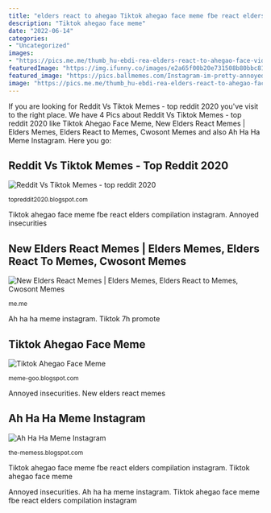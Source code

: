 ```yaml
---
title: "elders react to ahegao Tiktok ahegao face meme fbe react elders compilation instagram"
description: "Tiktok ahegao face meme"
date: "2022-06-14"
categories:
- "Uncategorized"
images:
- "https://pics.me.me/thumb_hu-ebdi-rea-elders-react-to-ahegao-face-videos-tiktok-48447172.png"
featuredImage: "https://img.ifunny.co/images/e2a65f00b20e731508b80bbc81f473a9b9bdd224bbfcfd7295d22b126d79f51f_3.jpg"
featured_image: "https://pics.ballmemes.com/Instagram-im-pretty-annoyed-now-d70e57.png"
image: "https://pics.me.me/thumb_hu-ebdi-rea-elders-react-to-ahegao-face-videos-tiktok-48447172.png"
---
```


If you are looking for Reddit Vs Tiktok Memes - top reddit 2020 you've visit to the right place. We have 4 Pics about Reddit Vs Tiktok Memes - top reddit 2020 like Tiktok Ahegao Face Meme, New Elders React Memes | Elders Memes, Elders React to Memes, Cwosont Memes and also Ah Ha Ha Meme Instagram. Here you go:

## Reddit Vs Tiktok Memes - Top Reddit 2020

![Reddit Vs Tiktok Memes - top reddit 2020](https://pics.conservativememes.com/r-dank-meme-u-fidel-castro-13-7h-india-should-now-promote-reddit-tiktok-has-47361233.png "Tiktok ahegao face meme fbe react elders compilation instagram")

<small>topreddit2020.blogspot.com</small>

Tiktok ahegao face meme fbe react elders compilation instagram. Annoyed insecurities

## New Elders React Memes | Elders Memes, Elders React To Memes, Cwosont Memes

![New Elders React Memes | Elders Memes, Elders React to Memes, Cwosont Memes](https://pics.me.me/thumb_hu-ebdi-rea-elders-react-to-ahegao-face-videos-tiktok-48447172.png "Tiktok 7h promote")

<small>me.me</small>

Ah ha ha meme instagram. Tiktok 7h promote

## Tiktok Ahegao Face Meme

![Tiktok Ahegao Face Meme](https://img.ifunny.co/images/e2a65f00b20e731508b80bbc81f473a9b9bdd224bbfcfd7295d22b126d79f51f_3.jpg "New elders react memes")

<small>meme-goo.blogspot.com</small>

Annoyed insecurities. New elders react memes

## Ah Ha Ha Meme Instagram

![Ah Ha Ha Meme Instagram](https://pics.ballmemes.com/Instagram-im-pretty-annoyed-now-d70e57.png "New elders react memes")

<small>the-memess.blogspot.com</small>

Tiktok ahegao face meme fbe react elders compilation instagram. Tiktok ahegao face meme

Annoyed insecurities. Ah ha ha meme instagram. Tiktok ahegao face meme fbe react elders compilation instagram
